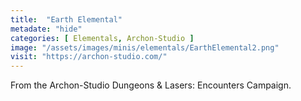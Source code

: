 ```yaml
---
title:  "Earth Elemental"
metadate: "hide"
categories: [ Elementals, Archon-Studio ]
image: "/assets/images/minis/elementals/EarthElemental2.png"
visit: "https://archon-studio.com/"
---
```

From the Archon-Studio Dungeons & Lasers: Encounters Campaign.